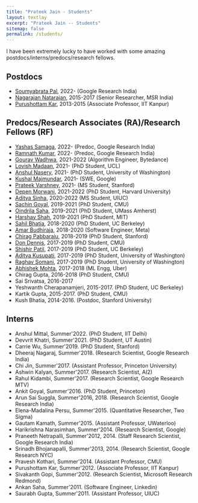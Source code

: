 ```yaml
---
title: "Prateek Jain - Students"
layout: textlay
excerpt: "Prateek Jain -- Students"
sitemap: false
permalink: /students/
---
```

I have been extremely lucky to have worked with some amazing postdocs/interns/predocs/research fellows. 

## Postdocs
* <a href="https://soumyabratap.github.io/">Soumyabrata Pal</a>, 2022-
  (Google Research India)
* <a href="https://www.microsoft.com/en-us/research/people/nagarajn/">Nagarajan Natarajan</a>, 2015-2017
  (Senior Researcher, MSR India)
* <a href="https://www.cse.iitk.ac.in/users/purushot/">Purushottam Kar</a>, 2013-2015
  (Associate Professor, IIT Kanpur)
  

## Predocs/Research Associates (RA)/Research Fellows (RF)
* <a href="https://yashassamaga.github.io/">Yashas Samaga</a>, 2022- (Predoc, Google Research India)
* <a href="https://ramnathkumar181.github.io/">Ramnath Kumar</a>, 2022- (Predoc, Google Research India)
* <a href="https://www.linkedin.com/in/gourav-wadhwa-96902616b/">Gourav Wadhwa</a>, 2021-2022 (Algorithm Engineer, Bytedance)
* <a href="https://lovishmadaan.github.io/">Lovish Madaan</a>, 2021- (PhD Student, UCL)
* <a href="https://anshuln.github.io/">Anshul Nasery</a>, 2021- (PhD Student, University of Washington)
* <a href="https://kushal0601.github.io/">Kushal Majmundar</a>, 2021- (SWE, Google)
* <a href="https://pvarshney1729.github.io/">Prateek Varshney</a>, 2021- (MS Student, Stanford)
* <a href="https://seas.harvard.edu/person/depen-morwani/">Depen Morwani</a>, 2021-2022 (PhD Student, Harvard University)
* <a href="https://adityasinha28.github.io/">Aditya Sinha</a>, 2020-2022 (MS Student, UIUC)
* <a href="https://saching007.github.io/">Sachin Goyal</a>, 2019-2021 (PhD Student, CMU)
* <a href="https://oindrilasaha.github.io/">Oindrila Saha</a>, 2019-2021 (PhD Student, UMass Amherst)
* <a href="https://harshay.me">Harshay Shah</a>, 2019-2021 (PhD Student, MIT)
* <a href="https://scholar.google.com/citations?user=HwfGXkcAAAAJ&hl=en/">Sahil Bhatia</a>, 2018-2020 (PhD Student, UC Berkeley)
* <a href="https://uk.linkedin.com/in/amarbudhiraja">Amar Budhiraja</a>, 2018-2020 (Software Engineer, Meta)
* <a href="https://www.linkedin.com/in/chirag-pabbaraju-277a4ba5/">Chirag Pabbaraju</a>, 2018-2019 (PhD Student, Stanford)
* <a href="https://dkdennis.xyz">Don Dennis</a>, 2017-2019 
  (PhD Student, CMU)
* <a href="https://shishirpatil.github.io/">Shishir Patil</a>, 2017-2019
  (PhD Student, UC Berkeley)
* <a href="http://adityakusupati.github.io/">Aditya Kusupati</a>, 2017-2019
  (PhD Student, University of Washington)
* <a href="https://raghavsomani.github.io/">Raghav Somani</a>, 2017-2019
  (PhD Student, University of Washington)
* <a href="https://abhimohta.github.io/">Abhishek Mohta</a>, 2017-2018
  (ML Engg, Uber)
* Chirag Gupta, 2016-2018
  (PhD Student, CMU)
* Sai Srivatsa, 2016-2017
* Yeshwanth Cherapanamjeri, 2015-2017.
  (PhD Student, UC Berkeley)
* Kartik Gupta, 2015-2017. 
  (PhD Student, CMU)
* Kush Bhatia, 2014-2016.
  (Postdoc, Stanford University)



## Interns
* Anshul Mittal, Summer'2022. (PhD Student, IIT Delhi)
* Devvrit Khatri, Summer'2021. (PhD Student, UT Austin)
* Carrie Wu, Summer'2019. (PhD Student, Stanford)
* Dheeraj Nagaraj, Summer'2018. (Research Scientist, Google Research India)
* Chi Jin, Summer'2017. (Assistant Professor, Princeton University)
* Ashwin Kalyan, Summer'2017. (Research Scientist, AI2)
* Rahul Kidambi, Summer'2017. (Research Scientist, Google Research MTV)
* Ankit Goyal, Summer'2016. (PhD Student, Princeton)
* Arun Sai Suggla, Summer'2016, 2018. (Research Scientist, Google Research India)
* Elena-Madalina Persu, Summer'2015. (Quantitative Researcher, Two Sigma)
* Gautam Kamath, Summer'2015. (Assistant Professor, UWaterloo)
* Harikrishna Narasimhan, Summer'2014.
  (Research Scientist, Google)
* Praneeth Netrapalli, Summer'2012, 2014.
  (Staff Research Scientist, Google Research India)
* Srinadh Bhojanapalli, Summer'2013, 2014.
  (Research Scientist, Google Research NYC)
* Pravesh Kothari, Summer'2014.
  (Assistant Professor, CMU)
* Purushottam Kar, Summer'2012.
  (Associate Professor, IIT Kanpur)
* Sivakanth Gopi, Summer'2012.
  (Research Scientist, Microsoft Research Redmond)
* Ankan Saha, Summer'2011.
  (Software Engineer, Linkedin)
* Saurabh Gupta, Summer'2011.
  (Assistant Professor, UIUC)




